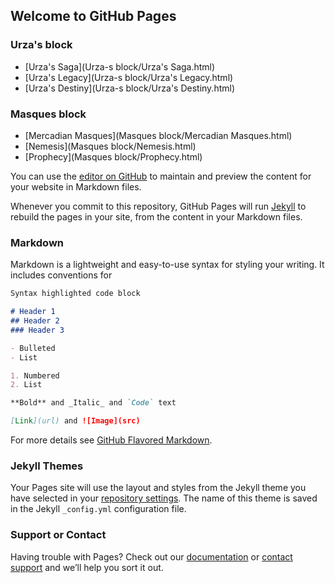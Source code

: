 ## Welcome to GitHub Pages

### Urza's block
  * [Urza's Saga](Urza-s block/Urza's Saga.html)    
  * [Urza's Legacy](Urza-s block/Urza's Legacy.html)    
  * [Urza's Destiny](Urza-s block/Urza's Destiny.html)

### Masques block
  * [Mercadian Masques](Masques block/Mercadian Masques.html)    
  * [Nemesis](Masques block/Nemesis.html)    
  * [Prophecy](Masques block/Prophecy.html)
  

You can use the [editor on GitHub](https://github.com/AlexSahugani/alexsahugani.github.io/edit/master/index.md) to maintain and preview the content for your website in Markdown files.

Whenever you commit to this repository, GitHub Pages will run [Jekyll](https://jekyllrb.com/) to rebuild the pages in your site, from the content in your Markdown files.

### Markdown

Markdown is a lightweight and easy-to-use syntax for styling your writing. It includes conventions for

```markdown
Syntax highlighted code block

# Header 1
## Header 2
### Header 3

- Bulleted
- List

1. Numbered
2. List

**Bold** and _Italic_ and `Code` text

[Link](url) and ![Image](src)
```

For more details see [GitHub Flavored Markdown](https://guides.github.com/features/mastering-markdown/).

### Jekyll Themes

Your Pages site will use the layout and styles from the Jekyll theme you have selected in your [repository settings](https://github.com/AlexSahugani/alexsahugani.github.io/settings). The name of this theme is saved in the Jekyll `_config.yml` configuration file.

### Support or Contact

Having trouble with Pages? Check out our [documentation](https://help.github.com/categories/github-pages-basics/) or [contact support](https://github.com/contact) and we’ll help you sort it out.
